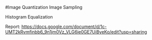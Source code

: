 #Image Quantization
Image Sampling

Histogram Equalization

Report: https://docs.google.com/document/d/1c-UMT2kRvmfinbb6_9n1jm0Vz_VLG6ie0GE7UiByeKo/edit?usp=sharing
